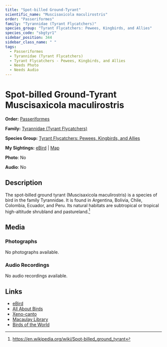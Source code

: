 ```yaml
---
title: "Spot-billed Ground-Tyrant"
scientific_name: "Muscisaxicola maculirostris"
order: "Passeriformes"
family: "Tyrannidae (Tyrant Flycatchers)"
species_group: "Tyrant Flycatchers: Pewees, Kingbirds, and Allies"
species_code: "sbgtyr1"
sidebar_position: 344
sidebar_class_name: " "
tags: 
  - Passeriformes
  - Tyrannidae (Tyrant Flycatchers)
  - Tyrant Flycatchers - Pewees, Kingbirds, and Allies
  - Needs Photo
  - Needs Audio
---
```


# Spot-billed Ground-Tyrant <span className='sci_name'>Muscisaxicola maculirostris</span>

**Order:** [Passeriformes](/tags/passeriformes)

**Family:** [Tyrannidae (Tyrant Flycatchers)](/tags/tyrannidae-tyrant-flycatchers)

**Species Group:** [Tyrant Flycatchers: Pewees, Kingbirds, and Allies](/tags/tyrant-flycatchers-pewees-kingbirds-and-allies)

**My Sightings:** [eBird](https://ebird.org/lifelist?r=world&time=life&spp=sbgtyr1) | [Map](/map?species_code=sbgtyr1)

**Photo**: No 

**Audio**: No

## Description
The spot-billed ground tyrant (Muscisaxicola maculirostris) is a species of bird in the family Tyrannidae.
It is found in Argentina, Bolivia, Chile, Colombia, Ecuador, and Peru. Its natural habitats are subtropical or tropical high-altitude shrubland and pastureland.[^1]

[^1]: https://en.wikipedia.org/wiki/Spot-billed_ground_tyrant

## Media
### Photographs
No photographs available.

### Audio Recordings
No audio recordings available.

## Links
* [eBird](https://ebird.org/species/sbgtyr1) 
* [All About Birds](https://www.allaboutbirds.org/guide/sbgtyr1) 
* [Xeno-canto](https://www.xeno-canto.org/species/muscisaxicola-maculirostris) 
* [Macaulay Library](https://search.macaulaylibrary.org/catalog?taxonCode=sbgtyr1&sort=rating_rank_desc)
* [Birds of the World](https://birdsoftheworld.org/bow/species/sbgtyr1)
